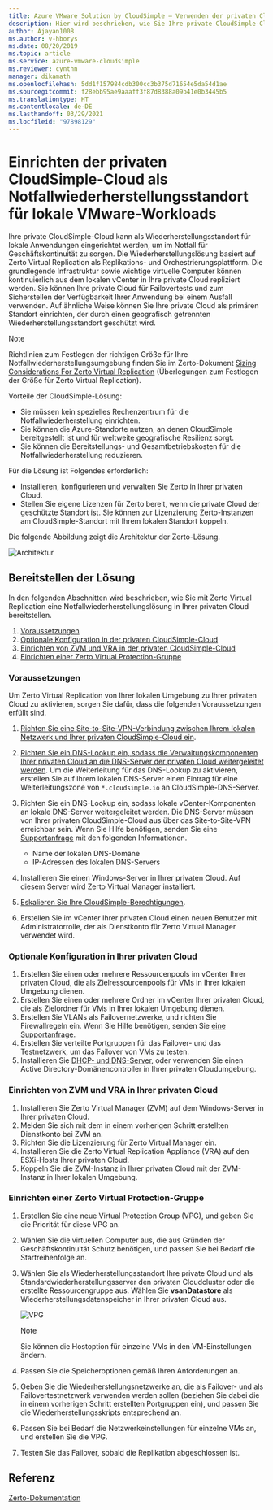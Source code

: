 ```yaml
---
title: Azure VMware Solution by CloudSimple – Verwenden der privaten Cloud als Notfallstandort für lokale Workloads
description: Hier wird beschrieben, wie Sie Ihre private CloudSimple-Cloud als Notfallwiederherstellungsstandort für lokale VMware-Workloads einrichten.
author: Ajayan1008
ms.author: v-hborys
ms.date: 08/20/2019
ms.topic: article
ms.service: azure-vmware-cloudsimple
ms.reviewer: cynthn
manager: dikamath
ms.openlocfilehash: 5dd1f157984cdb300cc3b375d71654e5da54d1ae
ms.sourcegitcommit: f28ebb95ae9aaaff3f87d8388a09b41e0b3445b5
ms.translationtype: HT
ms.contentlocale: de-DE
ms.lasthandoff: 03/29/2021
ms.locfileid: "97898129"
---
```

# <a name="set-up-cloudsimple-private-cloud-as-a-disaster-recovery-site-for-on-premises-vmware-workloads"></a>Einrichten der privaten CloudSimple-Cloud als Notfallwiederherstellungsstandort für lokale VMware-Workloads

Ihre private CloudSimple-Cloud kann als Wiederherstellungsstandort für lokale Anwendungen eingerichtet werden, um im Notfall für Geschäftskontinuität zu sorgen. Die Wiederherstellungslösung basiert auf Zerto Virtual Replication als Replikations- und Orchestrierungsplattform. Die grundlegende Infrastruktur sowie wichtige virtuelle Computer können kontinuierlich aus dem lokalen vCenter in Ihre private Cloud repliziert werden. Sie können Ihre private Cloud für Failovertests und zum Sicherstellen der Verfügbarkeit Ihrer Anwendung bei einem Ausfall verwenden. Auf ähnliche Weise können Sie Ihre private Cloud als primären Standort einrichten, der durch einen geografisch getrennten Wiederherstellungsstandort geschützt wird.

> [!NOTE]
> Richtlinien zum Festlegen der richtigen Größe für Ihre Notfallwiederherstellungsumgebung finden Sie im Zerto-Dokument [Sizing Considerations For Zerto Virtual Replication](https://s3.amazonaws.com/zertodownload_docs/5.5U3/Zerto%20Virtual%20Replication%20Sizing.pdf) (Überlegungen zum Festlegen der Größe für Zerto Virtual Replication).

Vorteile der CloudSimple-Lösung:

* Sie müssen kein spezielles Rechenzentrum für die Notfallwiederherstellung einrichten.
* Sie können die Azure-Standorte nutzen, an denen CloudSimple bereitgestellt ist und für weltweite geografische Resilienz sorgt.
* Sie können die Bereitstellungs- und Gesamtbetriebskosten für die Notfallwiederherstellung reduzieren.

Für die Lösung ist Folgendes erforderlich:

* Installieren, konfigurieren und verwalten Sie Zerto in Ihrer privaten Cloud.
* Stellen Sie eigene Lizenzen für Zerto bereit, wenn die private Cloud der geschützte Standort ist. Sie können zur Lizenzierung Zerto-Instanzen am CloudSimple-Standort mit Ihrem lokalen Standort koppeln.

Die folgende Abbildung zeigt die Architektur der Zerto-Lösung.

![Architektur](media/cloudsimple-zerto-architecture.png)

## <a name="how-to-deploy-the-solution"></a>Bereitstellen der Lösung

In den folgenden Abschnitten wird beschrieben, wie Sie mit Zerto Virtual Replication eine Notfallwiederherstellungslösung in Ihrer privaten Cloud bereitstellen.

1. [Voraussetzungen](#prerequisites)
2. [Optionale Konfiguration in der privaten CloudSimple-Cloud](#optional-configuration-on-your-private-cloud)
3. [Einrichten von ZVM und VRA in der privaten CloudSimple-Cloud](#set-up-zvm-and-vra-on-your-private-cloud)
4. [Einrichten einer Zerto Virtual Protection-Gruppe](#set-up-zerto-virtual-protection-group)

### <a name="prerequisites"></a>Voraussetzungen

Um Zerto Virtual Replication von Ihrer lokalen Umgebung zu Ihrer privaten Cloud zu aktivieren, sorgen Sie dafür, dass die folgenden Voraussetzungen erfüllt sind.

1. [Richten Sie eine Site-to-Site-VPN-Verbindung zwischen Ihrem lokalen Netzwerk und Ihrer privaten CloudSimple-Cloud ein](set-up-vpn.md).
2. [Richten Sie ein DNS-Lookup ein, sodass die Verwaltungskomponenten Ihrer privaten Cloud an die DNS-Server der privaten Cloud weitergeleitet werden](on-premises-dns-setup.md).  Um die Weiterleitung für das DNS-Lookup zu aktivieren, erstellen Sie auf Ihrem lokalen DNS-Server einen Eintrag für eine Weiterleitungszone von `*.cloudsimple.io` an CloudSimple-DNS-Server.
3. Richten Sie ein DNS-Lookup ein, sodass lokale vCenter-Komponenten an lokale DNS-Server weitergeleitet werden.  Die DNS-Server müssen von Ihrer privaten CloudSimple-Cloud aus über das Site-to-Site-VPN erreichbar sein. Wenn Sie Hilfe benötigen, senden Sie eine [Supportanfrage](https://portal.azure.com/#blade/Microsoft_Azure_Support/HelpAndSupportBlade/newsupportrequest) mit den folgenden Informationen.  

    * Name der lokalen DNS-Domäne
    * IP-Adressen des lokalen DNS-Servers

4. Installieren Sie einen Windows-Server in Ihrer privaten Cloud. Auf diesem Server wird Zerto Virtual Manager installiert.
5. [Eskalieren Sie Ihre CloudSimple-Berechtigungen](escalate-private-cloud-privileges.md).
6. Erstellen Sie im vCenter Ihrer privaten Cloud einen neuen Benutzer mit Administratorrolle, der als Dienstkonto für Zerto Virtual Manager verwendet wird.

### <a name="optional-configuration-on-your-private-cloud"></a>Optionale Konfiguration in Ihrer privaten Cloud

1. Erstellen Sie einen oder mehrere Ressourcenpools im vCenter Ihrer privaten Cloud, die als Zielressourcenpools für VMs in Ihrer lokalen Umgebung dienen.
2. Erstellen Sie einen oder mehrere Ordner im vCenter Ihrer privaten Cloud, die als Zielordner für VMs in Ihrer lokalen Umgebung dienen.
3. Erstellen Sie VLANs als Failovernetzwerke, und richten Sie Firewallregeln ein. Wenn Sie Hilfe benötigen, senden Sie [eine Supportanfrage](https://portal.azure.com/#blade/Microsoft_Azure_Support/HelpAndSupportBlade/newsupportrequest).
4. Erstellen Sie verteilte Portgruppen für das Failover- und das Testnetzwerk, um das Failover von VMs zu testen.
5. Installieren Sie [DHCP- und DNS-Server](dns-dhcp-setup.md), oder verwenden Sie einen Active Directory-Domänencontroller in Ihrer privaten Cloudumgebung.

### <a name="set-up-zvm-and-vra-on-your-private-cloud"></a>Einrichten von ZVM und VRA in Ihrer privaten Cloud

1. Installieren Sie Zerto Virtual Manager (ZVM) auf dem Windows-Server in Ihrer privaten Cloud.
2. Melden Sie sich mit dem in einem vorherigen Schritt erstellten Dienstkonto bei ZVM an.
3. Richten Sie die Lizenzierung für Zerto Virtual Manager ein.
4. Installieren Sie die Zerto Virtual Replication Appliance (VRA) auf den ESXi-Hosts Ihrer privaten Cloud.
5. Koppeln Sie die ZVM-Instanz in Ihrer privaten Cloud mit der ZVM-Instanz in Ihrer lokalen Umgebung.

### <a name="set-up-zerto-virtual-protection-group"></a>Einrichten einer Zerto Virtual Protection-Gruppe

1. Erstellen Sie eine neue Virtual Protection Group (VPG), und geben Sie die Priorität für diese VPG an.
2. Wählen Sie die virtuellen Computer aus, die aus Gründen der Geschäftskontinuität Schutz benötigen, und passen Sie bei Bedarf die Startreihenfolge an.
3. Wählen Sie als Wiederherstellungsstandort Ihre private Cloud und als Standardwiederherstellungsserver den privaten Cloudcluster oder die erstellte Ressourcengruppe aus. Wählen Sie **vsanDatastore** als Wiederherstellungsdatenspeicher in Ihrer privaten Cloud aus.

    ![VPG](media/cloudsimple-zerto-vpg.png)

    > [!NOTE]
    > Sie können die Hostoption für einzelne VMs in den VM-Einstellungen ändern.

4. Passen Sie die Speicheroptionen gemäß Ihren Anforderungen an.
5. Geben Sie die Wiederherstellungsnetzwerke an, die als Failover- und als Failovertestnetzwerk verwenden werden sollen (beziehen Sie dabei die in einem vorherigen Schritt erstellten Portgruppen ein), und passen Sie die Wiederherstellungsskripts entsprechend an.
6. Passen Sie bei Bedarf die Netzwerkeinstellungen für einzelne VMs an, und erstellen Sie die VPG.
7. Testen Sie das Failover, sobald die Replikation abgeschlossen ist.

## <a name="reference"></a>Referenz

[Zerto-Dokumentation](https://www.zerto.com/myzerto/technical-documentation/)
